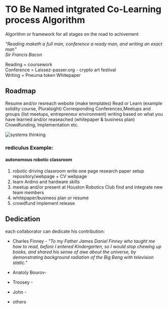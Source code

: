 # TO Be Named intgrated Co-Learning process Algorithm
Algorithm or framework for all stages on the road to achivement 
  
_"Reading maketh a full man, conference a ready man, and writing an exact man"_  
_Sir Francis Bacon_  
  
Reading = coursework  
Conference = Laissez-passer.org - crypto art festival  
Writing = Pneuma token Whitepaper  
  
## Roadmap
Resume and/or resreach website (make templates)
Read or Learn (example solidity course, Pluralsight)
Corresponding Conferences,Meetups and groups (list meetups, entrepreneur environment)
writing based on what you have learned and/or reaseached (whitepaper & business plan)
Crowdfunding, Implementation etc.  
  
    
<img src="https://github.com/charlesfinney/to_be_named_integrated_process/blob/master/readme/thinking.jpg" alt="systems thinking">


### rediculus Example:
#### autonomous robotic classroom
1. robotic driving classroom write one page research paper setup repository/webpage + CV webpage 
1. learn Ardino and hardware skills 
1. meetup and/or present at Houston Robotics Club find and integrate new team members
1. whitepaper/business plan or resume
1. crowdfund implement release 
  

## Dedication
  each collaborator can dedicate his contribution:  
  
 * Charles Finney - _"To my Father James Daniel Finney who taught me how to read, before I entered Kindergarten, so I would stop chewing up books, and shared his sense of awe about the universe, by demonstrating background radiation of the Big Bang with television static."_
    
* Anatoly Bourov- 
      
* Troosey -  
    
 * John - 
     
 * others
